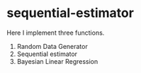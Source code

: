 # sequential-estimator
Here I implement three functions.
1. Random Data Generator
2. Sequential estimator
3. Bayesian Linear Regression
